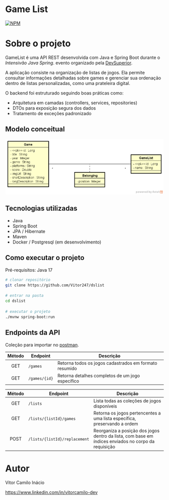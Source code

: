 # Game List
[![NPM](https://img.shields.io/npm/l/react)](https://github.com/Vitor247/dslist/blob/main/LICENSE) 

# Sobre o projeto

GameList é uma API REST desenvolvida com Java e Spring Boot durante o *Intensivão Java Spring*. evento organizado pela [DevSuperior](https://devsuperior.com.br "Site da DevSuperior").

A aplicação consiste na organização de listas de jogos. Ela permite consultar informações detalhadas sobre games e gerenciar sua ordenação dentro de listas personalizadas, como uma prateleira digital.

O backend foi estruturado seguindo boas práticas como:

- Arquitetura em camadas (controllers, services, repositories)
- DTOs para exposição segura dos dados
- Tratamento de exceções padronizado

## Modelo conceitual
![Modelo Conceitual](https://github.com/Vitor247/assets/blob/main/dsGameList/dslist-model.png)

## Tecnologias utilizadas
- Java
- Spring Boot
- JPA / Hibernate
- Maven
- Docker / Postgresql (em desenvolvimento)

## Como executar o projeto

Pré-requisitos: Java 17

```bash
# clonar repositório
git clone https://github.com/Vitor247/dslist

# entrar na pasta
cd dslist

# executar o projeto
./mvnw spring-boot:run
```

## Endpoints da API

Coleção para importar no [postman](https://github.com/Vitor247/dslist/blob/main/DSList.postman_collection.json).

| Método | Endpoint      | Descrição                                              |
| :----: | ------------- | ------------------------------------------------------ |
|   GET  | `/games`      | Retorna todos os jogos cadastrados em formato resumido |
|   GET  | `/games/{id}` | Retorna detalhes completos de um jogo específico       |


| Método | Endpoint                      | Descrição                                                                                           |
| :----: | ----------------------------- | --------------------------------------------------------------------------------------------------- |
|   GET  | `/lists`                      | Lista todas as coleções de jogos disponíveis                                                        |
|   GET  | `/lists/{listId}/games`       | Retorna os jogos pertencentes a uma lista específica, preservando a ordem                           |
|  POST  | `/lists/{listId}/replacement` | Reorganiza a posição dos jogos dentro da lista, com base em índices enviados no corpo da requisição |


# Autor

Vitor Camilo Inácio

https://www.linkedin.com/in/vitorcamilo-dev
